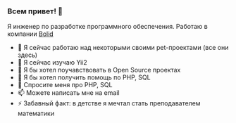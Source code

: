 ### Всем привет! 👋

Я инженер по разработке программного обеспечения. Работаю в компании [Bolid](https://bolid.ru/)

- 🔭 Я сейчас работаю над некоторыми своими pet-проектами (все они здесь)
- 🌱 Я сейчас изучаю Yii2
- 👯 Я бы хотел поучавствовать в Open Source проектах
- 🤔 Я бы хотел получить помощь по PHP, SQL
- 💬 Спросите меня про PHP, SQL
- 📫 Можете написать мне на email
- ⚡ Забавный факт: в детстве я мечтал стать преподавателем математики
